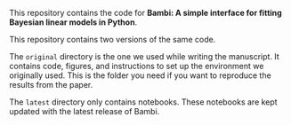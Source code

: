 This repository contains the code for **Bambi: A simple interface for fitting Bayesian linear models in Python**.

This repository contains two versions of the same code.

The `original` directory is the one we used while writing the manuscript. It contains code, figures, and instructions to set up the environment we originally used. This is the folder you need if you want to reproduce the results from the paper.

The `latest` directory only contains notebooks. These notebooks are kept updated with the latest release of Bambi.
